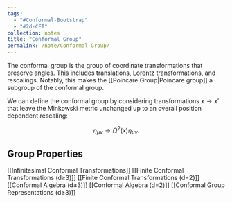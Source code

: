 ```yaml
---
tags:
  - "#Conformal-Bootstrap"
  - "#2d-CFT"
collection: notes
title: "Conformal Group"
permalink: /note/Conformal-Group/
---
```

The conformal group is the group of coordinate transformations that preserve
angles. This includes translations, Lorentz transformations, and rescalings.
Notably, this makes the [[Poincare Group|Poincare group]] a subgroup of the conformal group. 

We can define the conformal group by considering transformations $x\rightarrow x'$ that leave the Minkowski metric unchanged up to an overall position dependent rescaling:

$$
\eta_{\mu\nu} \rightarrow \Omega^2(x) \eta_{\mu\nu}
.$$


## Group Properties
[[Infinitesimal Conformal Transformations]]
[[Finite Conformal Transformations (d≥3)]]
[[Finite Conformal Transformations (d=2)]]
[[Conformal Algebra (d≥3)]]
[[Conformal Algebra (d=2)]]
[[Conformal Group Representations (d≥3)]]

